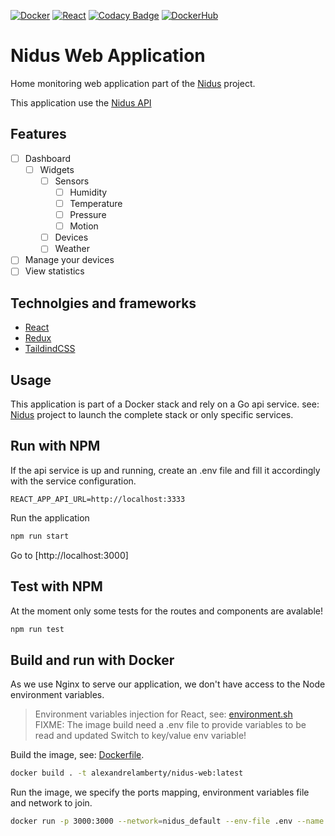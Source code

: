 [![Docker](https://github.com/alexandrelamberty/nidus-web-app/actions/workflows/docker.yaml/badge.svg)](https://github.com/alexandrelamberty/nidus-web-app/actions/workflows/docker.yaml)
[![React](https://github.com/alexandrelamberty/nidus-web-app/actions/workflows/node.yaml/badge.svg)](https://github.com/alexandrelamberty/nidus-web-app/actions/workflows/node.yaml)
[![Codacy Badge](https://app.codacy.com/project/badge/Grade/93b0784667b642d7ab8dba6dd2d1e910)](https://www.codacy.com/gh/alexandrelamberty/nidus-web-app/dashboard?utm_source=github.com&amp;utm_medium=referral&amp;utm_content=alexandrelamberty/nidus-web-app&amp;utm_campaign=Badge_Grade)
[![DockerHub](https://img.shields.io/badge/DockerHub-images-important.svg?logo=Docker)](https://hub.docker.com/r/alexandrelamberty/nidus-web-app)

# Nidus Web Application

Home monitoring web application part of the
[Nidus](https://github.com/alexandrelamberty/nidus) project.

This application use the [Nidus API](https://github.com/alexandrelamberty/nidus-api)

## Features

- [ ] Dashboard
  - [ ] Widgets
    - [ ] Sensors
      - [ ] Humidity
      - [ ] Temperature
      - [ ] Pressure
      - [ ] Motion
    - [ ] Devices
    - [ ] Weather
- [ ] Manage your devices
- [ ] View statistics

## Technolgies and frameworks

- [React](https://reactjs.org/)
- [Redux](https://redux-toolkit.js.org/)
- [TaildindCSS](https://tailwindcss.com/)

## Usage

This application is part of a Docker stack and rely on a Go api service. see:
[Nidus](https://github.com/alexandrelamberty/nidus) project to launch the
complete stack or only specific services.

## Run with NPM

If the api service is up and running, create an .env file and fill it
accordingly with the service configuration.

```properties
REACT_APP_API_URL=http://localhost:3333
```

Run the application

```bash
npm run start
```

Go to [http://localhost:3000]

## Test with NPM

At the moment only some tests for the routes and components are avalable!

```bash
npm run test
```

## Build and run with Docker

As we use Nginx to serve our application, we don't have access to the Node
environment variables.
> Environment variables injection for React, see: [environment.sh](environment.sh) \
> FIXME: The image build need a .env file to provide variables to be read and updated
  Switch to key/value env variable!

Build the image, see: [Dockerfile](./Dockerfile).

```bash
docker build . -t alexandrelamberty/nidus-web:latest
```

Run the image, we specify the ports mapping, environment variables file and
network to join.

```bash
docker run -p 3000:3000 --network=nidus_default --env-file .env --name nidus-web -d alexandrelamberty/nidus-web:latest
```
